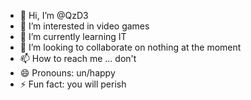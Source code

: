 - 👋 Hi, I’m @QzD3
- 👀 I’m interested in video games
- 🌱 I’m currently learning IT
- 💞️ I’m looking to collaborate on nothing at the moment
- 📫 How to reach me ... don't
- 😄 Pronouns: un/happy
- ⚡ Fun fact: you will perish

<!---
QzD3/QzD3 is a ✨ special ✨ repository because its `README.md` (this file) appears on your GitHub profile.
You can click the Preview link to take a look at your changes.
--->
